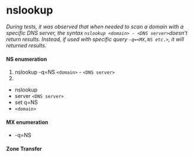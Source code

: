 # nslookup
_During tests, it was observed that when needed to scan a domain with a specific DNS server, the syntax `nslookup <domain> - <DNS server>`doesn't return results.
	Instead, if used with specific query `-q=<MX,NS etc.>`, it will returned results._<br>
#### NS enumeration
1. nslookup -q=NS `<domain>`  - `<DNS server>`
2. 
* nslookup
* server `<DNS server>`
* set q=NS
* `<domain>`

#### MX enumeration
* -q=NS


#### Zone Transfer